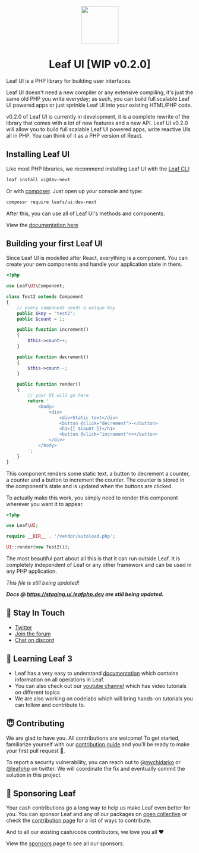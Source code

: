 <!-- markdownlint-disable no-inline-html -->
<p align="center">
  <br><br>
  <img src="https://leafphp.dev/logo-circle.png" height="100"/>
  <br>
</p>

<h1 align="center">Leaf UI [WIP v0.2.0]</h1>

Leaf UI is a PHP library for building user interfaces.

Leaf UI doesn't need a new compiler or any extensive compiling, it's just the same old PHP you write everyday; as such, you can build full scalable Leaf UI powered apps or just sprinkle Leaf UI into your existing HTML/PHP code.

v0.2.0 of Leaf UI is currently in development, it is a complete rewrite of the library that comes with a lot of new features and a new API. Leaf UI v0.2.0 will allow you to build full scalable Leaf UI powered apps, write reactive UIs all in PHP. You can think of it as a PHP version of React.

## Installing Leaf UI

Like most PHP libraries, we recommend installing Leaf UI with the [Leaf CLI](https://cli.leafphp.dev):

```bash
leaf install ui@dev-next
```

Or with [composer](//getcomposer.org). Just open up your console and type:

```bash
composer require leafs/ui:dev-next
```

After this, you can use all of Leaf UI's methods and components.

View the [documentation here](https://staging.ui.leafphp.dev/)

## Building your first Leaf UI

Since Leaf UI is modelled after React, everything is a component. You can create your own components and handle your application state in them.

```php
<?php

use Leaf\UI\Component;

class Test2 extends Component
{
    // every component needs a unique key
    public $key = "test2";
    public $count = 1;

    public function increment()
    {
        $this->count++;
    }

    public function decrement()
    {
        $this->count--;
    }

    public function render()
    {
        // your UI will go here
        return '
            <body>
                <div>
                    <div>Static text</div>
                    <button @click="decrement">-</button>
                    <h1>{{ $count }}</h1>
                    <button @click="increment">+</button>
                </div>
            </body>
        ';
    }
}
```

This component renders some static text, a button to decrement a counter, a counter and a button to increment the counter. The counter is stored in the component's state and is updated when the buttons are clicked.

To actually make this work, you simply need to render this component wherever you want it to appear.

```php
<?php

use Leaf\UI;

require __DIR__ . '/vendor/autoload.php';

UI::render(new Test2());
```

The most beautiful part about all this is that it can run outside Leaf. It is completely independent of Leaf or any other framework and can be used in any PHP application.

_This file is still being updated!_

***Docs @ https://staging.ui.leafphp.dev are still being updated.***

## 💬 Stay In Touch

- [Twitter](https://twitter.com/leafphp)
- [Join the forum](https://github.com/leafsphp/leaf/discussions/37)
- [Chat on discord](https://discord.com/invite/Pkrm9NJPE3)

## 📓 Learning Leaf 3

- Leaf has a very easy to understand [documentation](https://leafphp.dev) which contains information on all operations in Leaf.
- You can also check out our [youtube channel](https://www.youtube.com/channel/UCllE-GsYy10RkxBUK0HIffw) which has video tutorials on different topics
- We are also working on codelabs which will bring hands-on tutorials you can follow and contribute to.

## 😇 Contributing

We are glad to have you. All contributions are welcome! To get started, familiarize yourself with our [contribution guide](https://leafphp.dev/community/contributing.html) and you'll be ready to make your first pull request 🚀.

To report a security vulnerability, you can reach out to [@mychidarko](https://twitter.com/mychidarko) or [@leafphp](https://twitter.com/leafphp) on twitter. We will coordinate the fix and eventually commit the solution in this project.

## 🤩 Sponsoring Leaf

Your cash contributions go a long way to help us make Leaf even better for you. You can sponsor Leaf and any of our packages on [open collective](https://opencollective.com/leaf) or check the [contribution page](https://leafphp.dev/support/) for a list of ways to contribute.

And to all our existing cash/code contributors, we love you all ❤️

View the [sponsors](https://leafphp.dev/support/) page to see all our sponsors.

